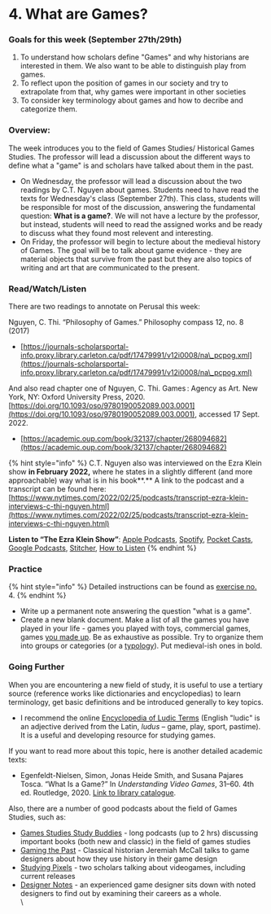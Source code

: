 # 4. What are Games?

### Goals for this week (September 27th/29th)

1. To understand how scholars define "Games" and why historians are interested in them. We also want to be able to distinguish play from games.
2. To reflect upon the position of games in our society and try to extrapolate from that, why games were important in other societies
3. To consider key terminology about games and how to decribe and categorize them.

### Overview:

The week introduces you to the field of Games Studies/ Historical Games Studies. The professor will lead a discussion about the different ways to define what a "game" is and scholars have talked about them in the past.

* On Wednesday, the professor will lead a discussion about the two readings by C.T. Nguyen about games. Students need to have read the texts for Wednesday's class (September 27th). This class, students will be responsible for most of the discussion, answering the fundamental question: **What is a game?**. We will not have a lecture by the professor, but instead, students will need to read the assigned works and be ready to discuss what they found most relevent and interesting.&#x20;
* On Friday, the professor will begin to lecture about the medieval history of Games. The goal will be to talk about game evidence - they are material objects that survive from the past but they are also topics of writing and art that are communicated to the present.&#x20;

### Read/Watch/Listen

There are two readings to annotate on Perusal this week:

Nguyen, C. Thi. “Philosophy of Games.” Philosophy compass 12, no. 8 (2017)

* [https://journals-scholarsportal-info.proxy.library.carleton.ca/pdf/17479991/v12i0008/na\_pcpog.xml](https://journals-scholarsportal-info.proxy.library.carleton.ca/pdf/17479991/v12i0008/na\_pcpog.xml)

And also read chapter one of Nguyen, C. Thi. Games : Agency as Art. New York, NY: Oxford University Press, 2020. [https://doi.org/10.1093/oso/9780190052089.003.0001](https://doi.org/10.1093/oso/9780190052089.003.0001), accessed 17 Sept. 2022.

* [https://academic.oup.com/book/32137/chapter/268094682](https://academic.oup.com/book/32137/chapter/268094682)

{% hint style="info" %}
C.T. Nguyen also was interviewed on the Ezra Klein show **in February 2022,** where he states in a slightly different (and more approachable) way what is in his book**.** A link to the podcast and a transcript can be found here: [https://www.nytimes.com/2022/02/25/podcasts/transcript-ezra-klein-interviews-c-thi-nguyen.html](https://www.nytimes.com/2022/02/25/podcasts/transcript-ezra-klein-interviews-c-thi-nguyen.html)



**Listen to “The Ezra Klein Show”**: [Apple Podcasts](https://podcasts.apple.com/us/podcast/the-ezra-klein-show/id1548604447), [Spotify](https://open.spotify.com/show/3oB5noYIwEB2dMAREj2F7S), [Pocket Casts](https://pca.st/ey7cqeik), [Google Podcasts](https://podcasts.google.com/feed/aHR0cHM6Ly9mZWVkcy5zaW1wbGVjYXN0LmNvbS84MkZJMzVQeA), [Stitcher](https://www.stitcher.com/show/the-ezra-klein-show-2), [How to Listen](https://www.nytimes.com/2021/01/19/opinion/how-to-listen-ezra-klein-show-nyt.html?action=click\&module=RelatedLinks\&pgtype=Article)
{% endhint %}

### Practice

{% hint style="info" %}
Detailed instructions can be found as [exercise no. ](../../course-info/assignments/4.-writing-up-idea-and-brainstorming-notes/)4.&#x20;
{% endhint %}

* Write up a permanent note answering the question "what is a game".&#x20;
* Create a new blank document. Make a list of all the games you have played in your life - games you played with toys, commercial games, games [you made up](https://tvtropes.org/pmwiki/pmwiki.php/Main/Calvinball). Be as exhaustive as possible. Try to organize them into groups or categories (or a [typology](https://hypothes.is/search?q=tag%3A%22GameTypology%22)). Put medieval-ish ones in bold.

### Going Further

When you are encountering a new field of study, it is useful to use a tertiary source (reference works like dictionaries and encyclopedias) to learn terminology, get basic definitions and be introduced generally to key topics.

* I recommend the online [Encyclopedia of Ludic Terms](https://eolt.org/) (English "ludic"   is an adjective derived from the Latin, _ludus –_ game, play, sport, pastime). It is a useful and developing resource for studying games.&#x20;

If you want to read more about this topic, here is another detailed academic texts:

* Egenfeldt-Nielsen, Simon, Jonas Heide Smith, and Susana Pajares Tosca. “What Is a Game?” In _Understanding Video Games_, 31–60. 4th ed. Routledge, 2020. [Link to library catalogue](https://ocul-crl.primo.exlibrisgroup.com/permalink/01OCUL\_CRL/1ortgfo/cdi\_informaworld\_taylorfrancisbooks\_10\_4324\_9780429431791\_4\_version2).

Also, there are a number of good podcasts about the field of Games Studies, such as:

* [Games Studies Study Buddies](http://rangedtouch.com/game-studies-study-buddies/) - long podcasts (up to 2 hrs) discussing important books (both new and classic) in the field of games studies
* [Gaming the Past](https://gamingthepast.net/theory-practice/gaming-the-past-designer-talks-podcast/) - Classical historian Jeremiah McCall talks to game designers about how they use history in their game design
* [Studying Pixels](https://studyingpixels.com) - two scholars talking about videogames, including current releases
* [Designer Notes](https://www.idlethumbs.net/designernotes/) - an experienced game designer sits down with noted designers to find out by examining their careers as a whole.\
  \
